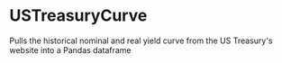 # USTreasuryCurve
Pulls the historical nominal and real yield curve from the US Treasury's website into a Pandas dataframe
